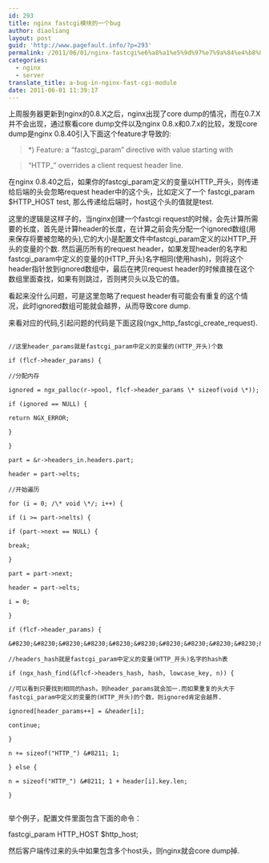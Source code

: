 ```yaml
---
id: 293
title: nginx fastcgi模块的一个bug
author: diaoliang
layout: post
guid: 'http://www.pagefault.info/?p=293'
permalink: /2011/06/01/nginx-fastcgi%e6%a8%a1%e5%9d%97%e7%9a%84%e4%b8%80%e4%b8%aabug/
categories:
  - nginx
  - server
translate_title: a-bug-in-nginx-fast-cgi-module
date: 2011-06-01 11:39:17
---
```

上周服务器更新到nginx的0.8.X之后，nginx出现了core dump的情况，而在0.7.X并不会出现，通过察看core dump文件以及nginx 0.8.x和0.7.x的比较，发现core dump是nginx 0.8.40引入下面这个feature才导致的:

> *) Feature: a &#8220;fastcgi_param&#8221; directive with value starting with
         
> &#8220;HTTP_&#8221; overrides a client request header line.

在nginx 0.8.40之后，如果你的fastcgi_param定义的变量以HTTP_开头，则传递给后端的头会忽略request header中的这个头，比如定义了一个 fastcgi_param $HTTP_HOST test, 那么传递给后端时，host这个头的值就是test.

这里的逻辑是这样子的，当nginx创建一个fastcgi request的时候，会先计算所需要的长度，首先是计算header的长度，在计算之前会先分配一个ignored数组(用来保存将要被忽略的头),它的大小是配置文件中fastcgi_param定义的以HTTP_开头的变量的个数. 然后遍历所有的request header，如果发现header的名字和fastcgi_param中定义的变量的(HTTP_开头)名字相同(使用hash)，则将这个header指针放到ignored数组中，最后在拷贝request header的时候直接在这个数组里面查找，如果有则跳过，否则拷贝头以及它的值。

看起来没什么问题，可是这里忽略了request header有可能会有重复的这个情况，此时ignored数组可能就会越界，从而导致core dump.

<!--more-->


  
来看对应的代码,引起问题的代码是下面这段(ngx_http_fastcgi_create_request).

```
  
//这里header_params就是fastcgi_param中定义的变量的(HTTP_开头)个数
          
if (flcf->header_params) {
  
//分配内存
              
ignored = ngx_palloc(r->pool, flcf->header_params \* sizeof(void \*));
              
if (ignored == NULL) {
                  
return NGX_ERROR;
              
}
          
}

part = &r->headers_in.headers.part;
          
header = part->elts;
  
//开始遍历
          
for (i = 0; /\* void \*/; i++) {

if (i >= part->nelts) {
                  
if (part->next == NULL) {
                      
break;
                  
}

part = part->next;
                  
header = part->elts;
                  
i = 0;
              
}

if (flcf->header_params) {
           
&#8230;&#8230;&#8230;&#8230;&#8230;&#8230;&#8230;&#8230;&#8230;&#8230;&#8230;&#8230;&#8230;&#8230;&#8230;&#8230;&#8230;&#8230;&#8230;&#8230;..
  
//headers_hash就是fastcgi_param中定义的变量(HTTP_开头)名字的hash表
                  
if (ngx_hash_find(&flcf->headers_hash, hash, lowcase_key, n)) {
  
//可以看到只要找到相同的hash，则header_params就会加一.而如果重复的头大于fastcgi_param中定义的变量的(HTTP_开头)的个数，则ignored肯定会越界.
                      
ignored[header_params++] = &header[i];
                      
continue;
                  
}

n += sizeof("HTTP_") &#8211; 1;

} else {
                  
n = sizeof("HTTP_") &#8211; 1 + header[i].key.len;
              
}
  
```

举个例子，配置文件里面包含下面的命令：
  
fastcgi_param HTTP_HOST $http_host;

然后客户端传过来的头中如果包含多个host头，则nginx就会core dump掉.